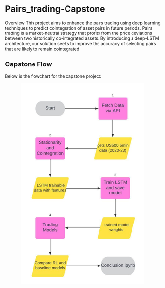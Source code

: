 # Pairs_trading-Capstone

Overview
This project aims to enhance the pairs trading using deep learning techniques to predict cointegration of asset pairs in future periods. Pairs trading is a market-neutral strategy that profits from the price deviations between two historically co-integrated assets. By introducing a deep-LSTM architecture, our solution seeks to improve the accuracy of selecting pairs that are likely to remain cointegrated


## Capstone Flow
Below is the flowchart for the capstone project:
<p align="center">
  <img src="./capstone_flow.jpeg" width="400">
</p>

